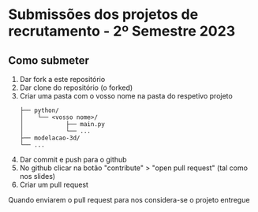 # Submissões dos projetos de recrutamento - 2º Semestre 2023

## Como submeter

1. Dar fork a este repositório
2. Dar clone do repositório (o forked)
3. Criar uma pasta com o vosso nome na pasta do respetivo projeto
    ```
    ├── python/
    │    └── <vosso nome>/
    │            ├── main.py
    │            └── ...
    ├── modelacao-3d/
    └── ...
    ```
4. Dar commit e push para o github
5. No github clicar na botão "contribute" > "open pull request" (tal como nos slides)
6. Criar um pull request

Quando enviarem o pull request para nos considera-se o projeto entregue
